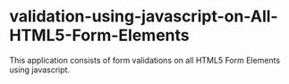 validation-using-javascript-on-All-HTML5-Form-Elements
======================================================

This application consists of form validations on all HTML5 Form Elements using javascript.